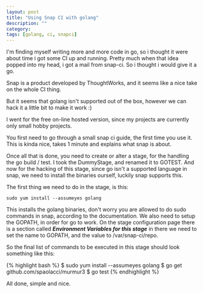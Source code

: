 ```yaml
---
layout: post
title: "Using Snap CI with golang"
description: ""
category: 
tags: [golang, ci, snapci]
---
```



I'm finding myself writing more and more code in go, so i thought it were about time i got some CI up and running.
Pretty much when that idea popped into my head, i got a mail from snap-ci. So i thought i would give it a go.

Snap is a product developed by ThoughtWorks, and it seems like a nice take on the whole CI thing.

But it seems that golang isn't supported out of the box, however we can hack it a little bit to make it work :)

I went for the free on-line hosted version, since my projects are currently only small hobby projects.

You first need to go through a small snap ci guide, the first time you use it. This is kinda nice, takes 1 minute and explains what snap is about.

Once all that is done, you need to create or alter a stage, for the handling the go build / test. I took the DummyStage, and renamed it to GOTEST.
And now for the hacking of this stage, since go isn't a supported language in snap, we need to install the binaries ourself, luckily snap supports this.

The first thing we need to do in the stage, is this:

```sudo yum install --assumeyes golang```

This installs the golang binaries, don't worry you are allowed to do sudo commands in snap, according to the documentation.
We also need to setup the GOPATH, in order for go to work. On the stage configuration page there is a section called ___Environment Variables for this stage___ in there we need to set the name to GOPATH, and the value to /var/snap-ci/repo.

So the final list of commands to be executed in this stage should look something like this:

{% highlight bash %}
$ sudo yum install --assumeyes golang
$ go get github.com/spaolacci/murmur3
$ go test
{% endhighlight %}

All done, simple and nice.
